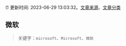 :alarm_clock: 更新时间: 2023-06-29 13:03:32。[文章来源](/README.md)、[文章分类](/TAGS.md)

## 微软


> 关键字：`microsoft`、`Microsoft`、`微软`



